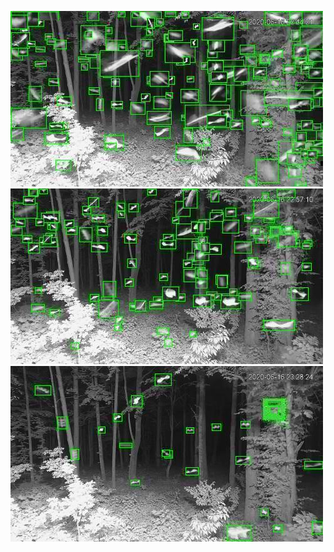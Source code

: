 ![20200616-222645-225650](in/20200616/20200616-222645-225650_0_.jpg)
![20200616-225655-232700](in/20200616/20200616-225655-232700_0_.jpg)
![20200616-232705-235710](in/20200616/20200616-232705-235710_0_.jpg)
